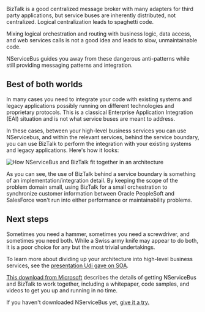 <!--
title: "NServiceBus and BizTalk"
tags: 
-->
BizTalk is a good centralized message broker with many adapters for third party applications, but service buses are inherently distributed, not centralized. Logical centralization leads to spaghetti code.

Mixing logical orchestration and routing with business logic, data access, and web services calls is not a good idea and leads to slow, unmaintainable code.

NServiceBus guides you away from these dangerous anti-patterns while still providing messaging patterns and integration.

Best of both worlds
-------------------

In many cases you need to integrate your code with existing systems and legacy applications possibly running on different technologies and proprietary protocols. This is a classical Enterprise Application Integration (EAI) situation and is not what service buses are meant to address.

In these cases, between your high-level business services you can use NServicebus, and within the relevant services, behind the service boundary, you can use BizTalk to perform the integration with your existing systems and legacy applications. Here's how it looks:

![How NServiceBus and BizTalk fit together in an architecture](https://particular.blob.core.windows.net/media/Default/images/NServiceBus_biztalk.png "How NServiceBus and BizTalk fit together in an architecture")

As you can see, the use of BizTalk behind a service boundary is something of an implementation/integration detail. By keeping the scope of the problem domain small, using BizTalk for a small orchestration to synchronize customer information between Oracle PeopleSoft and SalesForce won't run into either performance or maintainability problems.

Next steps
----------

Sometimes you need a hammer, sometimes you need a screwdriver, and sometimes you need both. While a Swiss army knife may appear to do both, it is a poor choice for any but the most trivial undertakings.

To learn more about dividing up your architecture into high-level business services, see the [presentation Udi gave on SOA](architectural-principles).

[This download from Microsoft](http://www.microsoft.com/downloads/details.aspx?displaylang=en&FamilyID=b57b7625-7316-4f56-b88e-1fb685efae5b) describes the details of getting NServiceBus and BizTalk to work together, including a whitepaper, code samples, and videos to get you up and running in no time.

If you haven't downloaded NServiceBus yet, [give it a try.](/downloads)

